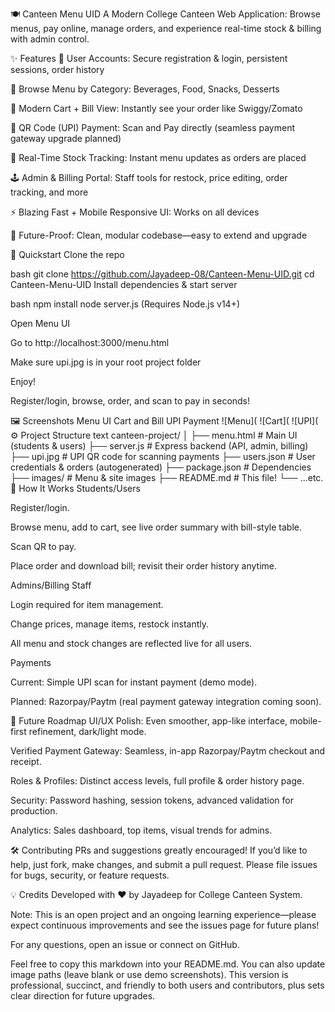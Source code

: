 🍽️ Canteen Menu UID
A Modern College Canteen Web Application:
Browse menus, pay online, manage orders, and experience real-time stock & billing with admin control.

✨ Features
👤 User Accounts: Secure registration & login, persistent sessions, order history

🍔 Browse Menu by Category: Beverages, Food, Snacks, Desserts

🛒 Modern Cart + Bill View: Instantly see your order like Swiggy/Zomato

💸 QR Code (UPI) Payment: Scan and Pay directly (seamless payment gateway upgrade planned)

🎯 Real-Time Stock Tracking: Instant menu updates as orders are placed

🕹️ Admin & Billing Portal: Staff tools for restock, price editing, order tracking, and more

⚡ Blazing Fast + Mobile Responsive UI: Works on all devices

🔔 Future-Proof: Clean, modular codebase—easy to extend and upgrade

🚀 Quickstart
Clone the repo

bash
git clone https://github.com/Jayadeep-08/Canteen-Menu-UID.git
cd Canteen-Menu-UID
Install dependencies & start server

bash
npm install
node server.js
(Requires Node.js v14+)

Open Menu UI

Go to http://localhost:3000/menu.html

Make sure upi.jpg is in your root project folder

Enjoy!

Register/login, browse, order, and scan to pay in seconds!

🖼️ Screenshots
Menu UI	Cart and Bill	UPI Payment
![Menu](	![Cart](	![UPI](
⚙️ Project Structure
text
canteen-project/
│
├── menu.html         # Main UI (students & users)
├── server.js         # Express backend (API, admin, billing)
├── upi.jpg           # UPI QR code for scanning payments
├── users.json        # User credentials & orders (autogenerated)
├── package.json      # Dependencies
├── images/           # Menu & site images
├── README.md         # This file!
└── ...etc.
📝 How It Works
Students/Users

Register/login.

Browse menu, add to cart, see live order summary with bill-style table.

Scan QR to pay.

Place order and download bill; revisit their order history anytime.

Admins/Billing Staff

Login required for item management.

Change prices, manage items, restock instantly.

All menu and stock changes are reflected live for all users.

Payments

Current: Simple UPI scan for instant payment (demo mode).

Planned: Razorpay/Paytm (real payment gateway integration coming soon).

🚦 Future Roadmap
UI/UX Polish: Even smoother, app-like interface, mobile-first refinement, dark/light mode.

Verified Payment Gateway: Seamless, in-app Razorpay/Paytm checkout and receipt.

Roles & Profiles: Distinct access levels, full profile & order history page.

Security: Password hashing, session tokens, advanced validation for production.

Analytics: Sales dashboard, top items, visual trends for admins.

🛠️ Contributing
PRs and suggestions greatly encouraged!
If you’d like to help, just fork, make changes, and submit a pull request.
Please file issues for bugs, security, or feature requests.

💡 Credits
Developed with ❤️ by Jayadeep for College Canteen System.

Note:
This is an open project and an ongoing learning experience—please expect continuous improvements and see the issues page for future plans!

For any questions, open an issue or connect on GitHub.

Feel free to copy this markdown into your README.md. You can also update image paths (leave blank or use demo screenshots). This version is professional, succinct, and friendly to both users and contributors, plus sets clear direction for future upgrades.
